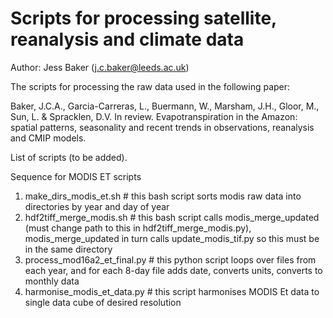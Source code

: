 # Scripts for processing satellite, reanalysis and climate data

Author: Jess Baker (j.c.baker@leeds.ac.uk)

The scripts for processing the raw data used in the following paper:

Baker, J.C.A., Garcia-Carreras, L., Buermann, W., Marsham, J.H., Gloor, M., Sun, L. & Spracklen, D.V. In review. Evapotranspiration in the Amazon: spatial patterns, seasonality and recent trends in observations, reanalysis and CMIP models.

List of scripts (to be added).

Sequence for MODIS ET scripts

1. make_dirs_modis_et.sh  # this bash script sorts modis raw data into directories by year and day of year
2. hdf2tiff_merge_modis.sh  # this bash script calls modis_merge_updated (must change path to this in hdf2tiff_merge_modis.py), modis_merge_updated in turn calls update_modis_tif.py so this must be in the same directory
3. process_mod16a2_et_final.py  # this python script loops over files from each year, and for each 8-day file adds date, converts units, converts to monthly data
4. harmonise_modis_et_data.py  # this script harmonises MODIS Et data to single data cube of desired resolution

